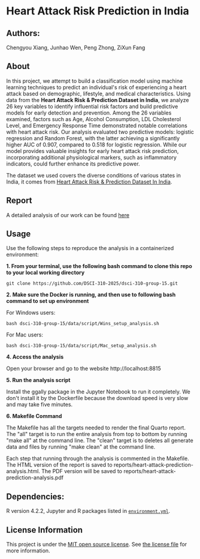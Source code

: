 # Heart Attack Risk Prediction in India

## Authors: 
Chengyou Xiang, Junhao Wen, Peng Zhong, ZiXun Fang

## About
In this project, we attempt to build a classification model using machine learning techniques
to predict an individual's risk of experiencing a heart attack based on demographic, lifestyle,
and medical characteristics. Using data from the **Heart Attack Risk & Prediction Dataset in India**,
we analyze 26 key variables to identify influential risk factors and build predictive models for early
detection and prevention. Among the 26 variables examined, factors such as Age, Alcohol Consumption, LDL
Cholesterol Level, and Emergency Response Time demonstrated notable correlations with heart attack risk.
Our analysis evaluated two predictive models: logistic regression and Random Forest, with the latter
achieving a significantly higher AUC of 0.907, compared to 0.518 for logistic regression. While our
model provides valuable insights for early heart attack risk prediction, incorporating additional
physiological markers, such as inflammatory indicators, could further enhance its predictive power.

The dataset we used covers the diverse conditions of various states in India, it comes from [Heart Attack Risk & Prediction Dataset In India](https://www.kaggle.com/datasets/ankushpanday2/heart-attack-risk-and-prediction-dataset-in-india).

## Report

A detailed analysis of our work can be found [here](https://github.com/DSCI-310-2025/dsci-310-group-15/blob/main/heart-attack-prediction-analysis.ipynb)

## Usage
Use the following steps to reproduce the analysis in a containerized environment:

**1. From your terminal, use the following bash command to clone this repo to your local working directory**
```
git clone https://github.com/DSCI-310-2025/dsci-310-group-15.git
```
**2. Make sure the Docker is running, and then use to following bash command to set up environment**

For Windows users:
```
bash dsci-310-group-15/data/script/Wins_setup_analysis.sh
```
For Mac users:
```
bash dsci-310-group-15/data/script/Mac_setup_analysis.sh
```

**4. Access the analysis**

Open your browser and go to the website http://localhost:8815

**5. Run the analysis script**

Install the ggally package in the Jupyter Notebook to run it completely. We don't install it by the Dockerfile because the download speed is very slow and may take five minutes.

**6. Makefile Command**

The Makefile has all the targets needed to render the final Quarto report. The "all" target is to run the entire analysis from top to bottom by running "make all" at the command line. The "clean" target is to deletes all generate data and files by running "make clean" at the command line.

Each step that running through the analysis is commented in the Makefile. The HTML version of the report is saved to reports/heart-attack-prediction-analysis.html. The PDF version will be saved to reports/heart-attack-prediction-analysis.pdf

## Dependencies:

R version 4.2.2, Jupyter and R packages listed in [`environment.yml`](https://github.com/DSCI-310-2025/dsci-310-group-15/blob/main/environment.yml).

## License Information

This project is under the [MIT open source license](https://opensource.org/licenses/MIT). See [the license file](https://github.com/DSCI-310-2025/dsci-310-group-15/blob/main/LICENSE.md) for more information. 
